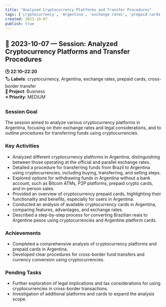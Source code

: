 ```yaml
---
title: "Analyzed Cryptocurrency Platforms and Transfer Procedures"
tags: ['cryptocurrency', 'Argentina', 'exchange rates', 'prepaid cards', 'cross-border transfer']
created: 2023-10-07
publish: true
---
```


## 📅 2023-10-07 — Session: Analyzed Cryptocurrency Platforms and Transfer Procedures

**🕒 22:10–22:20**  
**🏷️ Labels**: cryptocurrency, Argentina, exchange rates, prepaid cards, cross-border transfer  
**📂 Project**: Business  
**⭐ Priority**: MEDIUM  


### Session Goal
The session aimed to analyze various cryptocurrency platforms in Argentina, focusing on their exchange rates and legal considerations, and to outline procedures for transferring funds using cryptocurrencies.

### Key Activities
- Analyzed different cryptocurrency platforms in Argentina, distinguishing between those operating at the official and parallel exchange rates.
- Detailed a procedure for transferring funds from Brazil to Argentina using cryptocurrencies, including buying, transferring, and selling steps.
- Explored options for withdrawing funds in Argentina without a bank account, such as Bitcoin ATMs, P2P platforms, prepaid crypto cards, and in-person sales.
- Provided an overview of cryptocurrency prepaid cards, highlighting their functionality and benefits, especially for users in Argentina.
- Conducted an analysis of available cryptocurrency cards in Argentina, comparing features, advantages, and exchange rates.
- Described a step-by-step process for converting Brazilian reais to Argentine pesos using cryptocurrencies and Argentine platform cards.

### Achievements
- Completed a comprehensive analysis of cryptocurrency platforms and prepaid cards in Argentina.
- Developed clear procedures for cross-border fund transfers and currency conversion using cryptocurrencies.

### Pending Tasks
- Further exploration of legal implications and tax considerations for using cryptocurrencies in cross-border transactions.
- Investigation of additional platforms and cards to expand the analysis scope.
